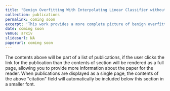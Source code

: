 ```yaml
---
title: "Benign Overfitting With Interpolating Linear Classifier without Subgaussianity"
collection: publications
permalink: coming soon
excerpt: 'This work provides a more complete picture of benign overfitting phenomenon with interpolating linear classifier with non-subgaussian mixture models, establishing detailed conditions for benign overfitting to occur, identifying phase transition, and clarifying geometric intuition behind the phenomenon.'
date: coming soon
venue: arxiv
slidesurl: NA
paperurl: coming soon
---
```


The contents above will be part of a list of publications, if the user clicks the link for the publication than the contents of section will be rendered as a full page, allowing you to provide more information about the paper for the reader. When publications are displayed as a single page, the contents of the above "citation" field will automatically be included below this section in a smaller font.


<!--permalink: /publication/2009-10-01-paper-title-number-1 -->
